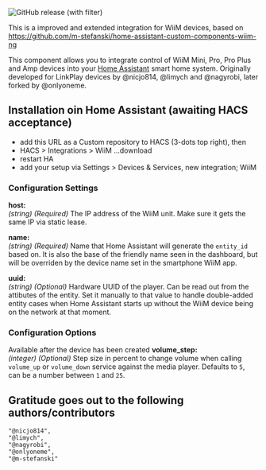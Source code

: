 ![GitHub release (with filter)](https://img.shields.io/github/v/release/vingerha/wiim_ng)

This is a improved and extended integration for WiiM devices, based on https://github.com/m-stefanski/home-assistant-custom-components-wiim-ng

This component allows you to integrate control of WiiM Mini, Pro, Pro Plus and Amp devices into your [Home Assistant](http://www.home-assistant.io) smart home system. Originally developed for LinkPlay devices by @nicjo814, @limych and @nagyrobi, later forked by @onlyoneme.

## Installation oin Home Assistant (awaiting HACS acceptance)

- add this URL as a Custom repository to HACS (3-dots top right), then
- HACS > Integrations > WiiM ...download
- restart HA
- add your setup via Settings > Devices & Services, new integration; WiiM

### Configuration Settings

**host:**  
  *(string)* *(Required)* The IP address of the WiiM unit. Make sure it gets the same IP via static lease.

**name:**  
  *(string)* *(Required)* Name that Home Assistant will generate the `entity_id` based on. It is also the base of the friendly name seen in the dashboard, but will be overriden by the device name set in the smartphone WiiM app.

**uuid:**  
  *(string)* *(Optional)* Hardware UUID of the player. Can be read out from the attibutes of the entity. Set it manually to that value to handle double-added entity cases when Home Assistant starts up without the WiiM device being on the network at that moment.

### Configuration Options
Available after the device has been created 
**volume_step:**  
  *(integer)* *(Optional)* Step size in percent to change volume when calling `volume_up` or `volume_down` service against the media player. Defaults to `5`, can be a number between `1` and `25`.

## Gratitude goes out to the following authors/contributors
    "@nicjo814",
    "@limych",
    "@nagyrobi",
    "@onlyoneme",
    "@m-stefanski"
